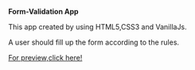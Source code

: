 **Form-Validation App**

This app created by using HTML5,CSS3 and VanillaJs.

A user should fill up the form according to the rules.

[For preview,click here!](https://u-uysal.github.io/Form-Validation/index.html)





